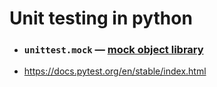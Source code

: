 # Unit testing in python

- ### `unittest.mock` — [mock object library](https://docs.python.org/3/library/unittest.mock.html#module-unittest.mock)

- https://docs.pytest.org/en/stable/index.html